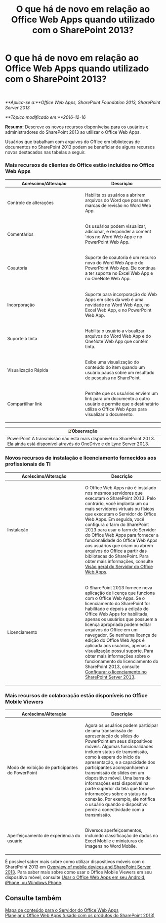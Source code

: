 ﻿---
title: O que há de novo em relação ao Office Web Apps quando utilizado com o SharePoint 2013?
TOCTitle: O que há de novo em relação ao Office Web Apps quando utilizado com o SharePoint 2013?
ms:assetid: fc26f45c-fdd2-45be-a924-c8a1c0a5924c
ms:mtpsurl: https://technet.microsoft.com/pt-br/library/Dn455087(v=office.15)
ms:contentKeyID: 58487583
ms.date: 02/08/2018
mtps_version: v=office.15
ms.translationtype: HT
---

# O que há de novo em relação ao Office Web Apps quando utilizado com o SharePoint 2013?

 

_**Aplica-se a:**Office Web Apps, SharePoint Foundation 2013, SharePoint Server 2013_

_**Tópico modificado em:**2016-12-16_

**Resumo:** Descreve os novos recursos disponíveisa para os usuários e administradores do SharePoint 2013 ao utilizar o Office Web Apps.


Usuários que trabalham com arquivos do Office em bibliotecas de documentos no SharePoint 2013 podem se beneficiar de alguns recursos novos destacados nas tabelas a seguir.

### Mais recursos de clientes do Office estão incluídos no Office Web Apps

<table>
<colgroup>
<col style="width: 50%" />
<col style="width: 50%" />
</colgroup>
<thead>
<tr class="header">
<th>Acréscimo/Alteração</th>
<th>Descrição</th>
</tr>
</thead>
<tbody>
<tr class="odd">
<td><p>Controle de alterações</p></td>
<td><p>Habilita os usuários a abrirem arquivos do Word que possuam marcas de revisão no Word Web App.</p></td>
</tr>
<tr class="even">
<td><p>Comentários</p></td>
<td><p>Os usuários podem visualizar, adicionar, e responder a coment´rios no Word Web App e no PowerPoint Web App.</p></td>
</tr>
<tr class="odd">
<td><p>Coautoria</p></td>
<td><p>Suporte de coautoria é um recurso novo do Word Web App e do PowerPoint Web App. Ele continua a ter suporte no Excel Web App e no OneNote Web App.</p></td>
</tr>
<tr class="even">
<td><p>Incorporação</p></td>
<td><p>Suporte para incorporação do Web Apps em sites da web é uma novidade no Word Web App, no Excel Web App, e no PowerPoint Web App.</p></td>
</tr>
<tr class="odd">
<td><p>Suporte à tinta</p></td>
<td><p>Habilita o usuário a visualizar arquivos do Word Web App e do OneNote Web App que contêm tinta.</p></td>
</tr>
<tr class="even">
<td><p>Visualização Rápida</p></td>
<td><p>Exibe uma visualização do conteúdo do item quando um usuário pausa sobre um resultado de pesquisa no SharePoint.</p></td>
</tr>
<tr class="odd">
<td><p>Compartilhar link</p></td>
<td><p>Permite que os usuários enviem um link para um documento a outro usuário e permite que o destinatário utilize o Office Web Apps para visualizar o documento.</p></td>
</tr>
</tbody>
</table>


<table>
<thead>
<tr class="header">
<th><img src="images/JJ219439.note(Office.15).gif" title="Observação" alt="Observação" />Observação</th>
</tr>
</thead>
<tbody>
<tr class="odd">
<td>PowerPoint A transmissão não está mais disponível no SharePoint 2013. Ela ainda está disponível através do OneDrive e do Lync Server 2013.</td>
</tr>
</tbody>
</table>


### Novos recursos de instalação e licenciamento fornecidos aos profissionais de TI

<table>
<colgroup>
<col style="width: 50%" />
<col style="width: 50%" />
</colgroup>
<thead>
<tr class="header">
<th>Acréscimo/Alteração</th>
<th>Descrição</th>
</tr>
</thead>
<tbody>
<tr class="odd">
<td><p>Instalação</p></td>
<td><p>O Office Web Apps não é instalado nos mesmos servidores que executam o SharePoint 2013. Pelo contrário, você implanta um ou mais servidores virtuais ou físicos que executam o Servidor do Office Web Apps. Em seguida, você configura o farm do SharePoint 2013 para usar o farm do Servidor do Office Web Apps para fornecer a funcionalidade do Office Web Apps aos usuários que criam ou abrem arquivos do Office a partir das bibliotecas do SharePoint. Para obter mais informações, consulte <a href="office-web-apps-server-overview.md">Visão geral do Servidor do Office Web Apps</a>.</p></td>
</tr>
<tr class="even">
<td><p>Licenciamento</p></td>
<td><p>O SharePoint 2013 fornece nova aplicação de licença que funciona com o Office Web Apps. Se o licenciamento do SharePoint for habilitado e depois a edição do Office Web Apps for habilitada, apenas os usuários que possuem a licença apropriada podem editar arquivos do Office em um navegador. Se nenhuma licença de edição do Office Web Apps é aplicada aos usuários, apenas a visualização possui suporte. Para obter mais informações sobre o funcionamento do licenciamento do SharePoint 2013, consulte <a href="https://technet.microsoft.com/pt-br/library/jj219627(v=office.15)">Configurar o licenciamento no SharePoint Server 2013</a>.</p></td>
</tr>
</tbody>
</table>


### Mais recursos de colaboração estão disponíveis no Office Mobile Viewers

<table>
<colgroup>
<col style="width: 50%" />
<col style="width: 50%" />
</colgroup>
<thead>
<tr class="header">
<th>Acréscimo/Alteração</th>
<th>Descrição</th>
</tr>
</thead>
<tbody>
<tr class="odd">
<td><p>Modo de exibição de participantes do PowerPoint</p></td>
<td><p>Agora os usuários podem participar de uma transmissão de apresentação de slides do PowerPoint em seus dispositívos móveis. Algumas funcionalidades incluem status de transmissão, como à espera do início da apresentação, e a capacidade dos participantes acompanharem a transmissão de slides em um dispositivo móvel. Uma barra de informações está disponível na parte superior da tela que fornece informações sobre o status da conexão. Por exemplo, ele notifica o usuário quando o dispositivo perde a conectividade com a transmissão.</p></td>
</tr>
<tr class="even">
<td><p>Aperfeiçoamento de experiência do usuário</p></td>
<td><p>Diversos aperfeiçoamentos, incluindo classificação de dados no Excel Mobile e miniaturas de imagens no Word Mobile.</p></td>
</tr>
</tbody>
</table>


É possível saber mais sobre como utilizar dispositivos móveis com o SharePoint 2013 em [Overview of mobile devices and SharePoint Server 2013](https://technet.microsoft.com/pt-br/library/fp161351\(v=office.15\)). Para saber mais sobre como usar o Office Mobile Viewers em seu dispositivo móvel, consulte [Usar o Office Web Apps em seu Android, iPhone, ou Windows Phone](http://go.microsoft.com/fwlink/p/?linkid=271045).

## Consulte também


[Mapa de conteúdo para o Servidor do Office Web Apps](content-roadmap-for-office-web-apps-server.md)  
[Planejar o Office Web Apps (usado com os produtos do SharePoint 2013)](plan-office-web-apps-used-with-sharepoint-2013.md)  
  

[](plan-office-web-apps-used-with-sharepoint-2013.md)

